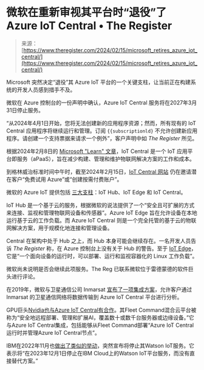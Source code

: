 <!--yml

category: 未分类

date: 2024-05-27 14:55:04

-->

# 微软在重新审视其平台时“退役”了 Azure IoT Central • The Register

> 来源：[https://www.theregister.com/2024/02/15/microsoft_retires_azure_iot_central/](https://www.theregister.com/2024/02/15/microsoft_retires_azure_iot_central/)

Microsoft 突然决定“退役”其 Azure IoT 平台的一个关键支柱，让当前正在构建系统的开发人员感到措手不及。

微软在 Azure 控制台的一份声明中确认，Azure IoT Central 服务将在2027年3月31日停止服务。

“从2024年4月1日开始，您将无法创建新的应用程序资源；然而，所有现有的 IoT Central 应用程序将继续运行和管理。订阅 `{{subscriptionld}` 不允许创建新应用程序。请创建一个支持票据来请求一个例外”，客户声明中如 *The Register* 所见。

根据2024年2月8日的 [Microsoft "Learn" 文章](https://learn.microsoft.com/en-us/azure/iot-central/core/overview-iot-central)，IoT Central 是一个 IoT 应用平台即服务（aPaaS），旨在减少构建、管理和维护物联网解决方案的工作和成本。

到格林威治标准时间中午时，截至2024年2月15日，[IoT Central 网站](https://azure.microsoft.com/en-gb/products/iot-central) 仍在邀请潜在客户“免费试用 Azure”或“创建按需付费账户”。

微软的 Azure IoT 提供包括 [三大支柱](https://www.embedded.com/migrating-embedded-systems-to-the-cloud-with-azure-iot-hub/)：IoT Hub、IoT Edge 和 IoT Central。

IoT Hub 是一个基于云的服务，根据微软的说法提供了一个“安全且可扩展的方式来连接、监视和管理物联网设备和传感器”。Azure IoT Edge 旨在允许设备在本地运行基于云的工作负载。而 Azure IoT Central 则是一个完全托管的基于云的物联网解决方案，用于规模化地连接和管理设备。

Central 在架构中处于 Hub 之上，而 Hub 本身可能会继续存在。一名开发人员告诉 *The Register* 称，在 Azure 控制台上没有关于 Hub 的警告。至于 [IoT Edge](https://learn.microsoft.com/en-us/azure/iot-edge/about-iot-edge?view=iotedge-1.4)，它是“一个面向设备的运行时，可以部署、运行和监视容器化的 Linux 工作负载”。

微软尚未说明是否会继续此项服务。The Reg 已联系微软位于雷德蒙德的软件巨头进行评论。

在2019年，微软与卫星通信公司 Inmarsat [宣布了一项集成方案](https://www.theregister.com/2019/02/25/azure_iot_takes_to_space/)，允许客户通过 Inmarsat 的卫星通信网络将数据传输到 Azure IoT Central 平台进行分析。

GPU巨头[Nvidia也与Azure IoT Central有合作](https://docs.nvidia.com/fleet-command/user-guide/0.1.0/integration-with-azure-iot.html)。其Fleet Command混合云平台被称为“安全地远程部署、管理和扩展AI，覆盖数十或数千台服务器或边缘设备。”它与Azure IoT Central集成，包括能够从Fleet Command部署“Azure IoT Central运行时并管理Azure IoT Central节点”。

IBM在2022年11月也[做出了类似的举动](https://www.theregister.com/2022/11/15/ibm_set_to_retire_watson/)，突然宣布将停止其Watson IoT服务。它表示将“在2023年12月1日停止在IBM Cloud上的Watson IoT平台服务，而没有直接替代方案。”
